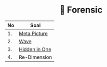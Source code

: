 <div align="center">

#  💽 Forensic

| No | Soal                                 |
| -- | ------------------------------------ |
| 1. | [Meta Picture](./Meta%20Picture/)    |
| 2. | [Wave](./Wave/)                      |
| 3. | [Hidden in One](./Hidden%20in%20One/)                        |
| 4. | Re-Dimension                         |

</div>